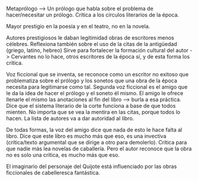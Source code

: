 Metaprólogo --> Un prólogo que habla sobre el problema de hacer/necesitar un prólogo.
Crítica a los círculos literarios de la época.

Mayor prestigio en la poesía y en el teatro, no en la novela.

Autores prestigiosos le daban legitimidad obras de escritores menos célebres.
Reflexiona también sobre el uso de la citas de la antigüedad (griego, latino, hebreo)
Sirve para fortalecer la formación cultural del autor -> Cervantes no lo hace, otros escritores de la época sí, y de esta forma los critica.

Voz ficcional que se inventa, se reconoce como un escritor no exitoso que problematiza sobre el prólogo y los sonetos que una obra de la época necesita para legitimarse como tal.
Segunda voz ficcional es el amigo que le da la idea de hacer el prólogo y el soneto él mismo.
El amigo le ofrece llenarle el mismo las anotaciones al fin del libro --> burla a esa práctica.
Dice que el sistema literario de la corte funciona a base de que todos mienten. No importa que se vea la mentira en las citas, porque todos lo hacen. La lista de autores va a dar autoridad al libro.

De todas formas, la voz del amigo dice que nada de esto le hace falta al libro. Dice que este libro es mucho más que eso, es una invectiva (crítica/texto argumental que se dirige a otro para demolerlo).
Crítica para que nadie más lea novelas de caballería.
Pero el autor reconoce que la obra no es solo una crítica, es mucho más que eso.

El imaginario del personaje del Quijote está influenciado por las obras ficcionales de cabelleresca fantástica.